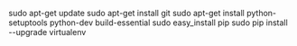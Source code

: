sudo apt-get update
sudo apt-get install git
sudo apt-get install python-setuptools python-dev build-essential
sudo easy_install pip
sudo pip install --upgrade virtualenv
